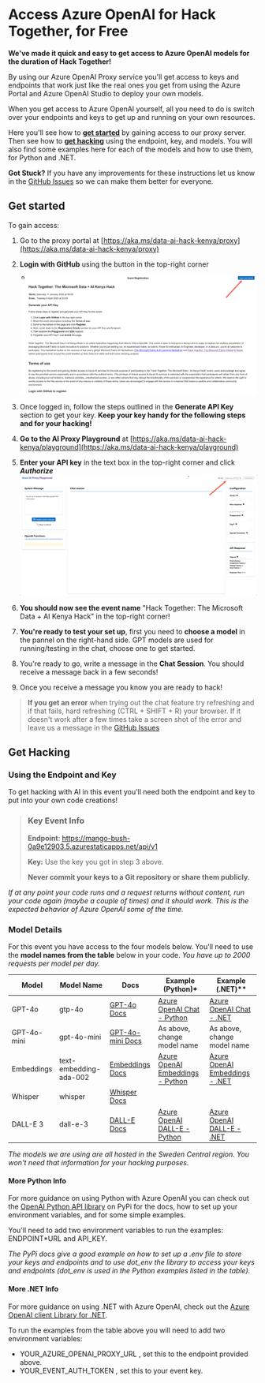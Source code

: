 # Access Azure OpenAI for Hack Together, for Free

**We've made it quick and easy to get access to Azure OpenAI models for the duration of Hack Together!**

By using our Azure OpenAI Proxy service you'll get access to keys and endpoints that work just like the real ones you get from using the Azure Portal and Azure OpenAI Studio to deploy your own models.

When you get access to Azure OpenAI yourself, all you need to do is switch over your endpoints and keys to get up and running on your own resources.

Here you'll see how to **[get started](#get-started)** by gaining access to our proxy server. Then see how to **[get hacking](#get-hacking)** using the endpoint, key, and models. You will also find some examples here for each of the models and how to use them, for Python and .NET.

**Got Stuck?** If you have any improvements for these instructions let us know in the [GitHub Issues](https://github.com/microsoft/Data-AI-Kenya-Hack/issues/new?template=Blank+issue) so we can make them better for everyone.

## Get started

To gain access:

1. Go to the proxy portal at [https://aka.ms/data-ai-hack-kenya/proxy](https://aka.ms/data-ai-hack-kenya/proxy)

1. **Login with GitHub** using the button in the top-right corner

   ![Screenshot of registration page with arrow pointing to top right corner.](Images/proxy_login.png "Login with GitHub")

1. Once logged in, follow the steps outlined in the **Generate API Key** section to get your key. **Keep your key handy for the following steps and for your hacking!**

1. **Go to the AI Proxy Playground** at [https://aka.ms/data-ai-hack-kenya/playground](https://aka.ms/data-ai-hack-kenya/playground)

1. **Enter your API key** in the text box in the top-right corner and click **_Authorize_**
   ![Screenshot of proxy playground page with arrow pointing to API text entry field and authorize button.](Images/proxy_authorize.png "Enter your key and click Authorize")

1. **You should now see the event name** "Hack Together: The Microsoft Data + AI Kenya Hack" in the top-right corner!

1. **You're ready to test your set up**, first you need to **choose a model** in the pannel on the right-hand side. GPT models are used for running/testing in the chat, choose one to get started.

1. You're ready to go, write a message in the **Chat Session**. You should receive a message back in a few seconds!

1. Once you receive a message you know you are ready to hack!

>**If you get an error** when trying out the chat feature try refreshing and if that fails, hard refreshing (CTRL + SHIFT + R) your browser. If it doesn't work after a few times take a screen shot of the error and leave us a message in the [GitHub Issues](https://github.com/microsoft/Data-AI-Kenya-Hack/issues/new?template=Blank+issue)

## Get Hacking

### Using the Endpoint and Key

To get hacking with AI in this event you'll need both the endpoint and key to put into your own code creations!

> ### Key Event Info
>
> **Endpoint**: <https://mango-bush-0a9e12903.5.azurestaticapps.net/api/v1>
>
> **Key:** Use the key you got in step 3 above.
>
> **Never commit your keys to a Git repository or share them publicly.**

_If at any point your code runs and a request returns without content, run your code again (maybe a couple of times) and it should work. This is the expected behavior of Azure OpenAI some of the time._

### Model Details

For this event you have access to the four models below. You'll need to use the **model names from the table** below in your code.
_You have up to 2000 requests per model per day._

| Model           | Model Name             | Docs                                                                   | Example (Python)\*                                                                     | Example (.NET)\*\*                                                                   |
| --------------- | ---------------------- | ---------------------------------------------------------------------- | -------------------------------------------------------------------------------------- | ------------------------------------------------------------------------------------ |
| GPT-4o         | gtp-4o           | [GPT-4o Docs](https://aka.ms/fabric-hack24-python-docs-gtp4)         | [Azure OpenAI Chat - Python](https://aka.ms/fabric-hack24-python-eg-chat)             | [Azure OpenAI Chat - .NET](https://aka.ms/fabric-hack24-dotnet-eg-chat)             |
| GPT-4o-mini | gpt-4o-mini      | [GPT-4o-mini Docs](https://aka.ms/fabric-hack24-python-docs-gtp35)         | As above, change model name                                                            | As above, change model name                                                          |
| Embeddings      | text-embedding-ada-002 | [Embeddings Docs](https://aka.ms/fabric-hack24-python-docs-embeddings) | [Azure OpenAI Embeddings - Python](https://aka.ms/fabric-hack24-python-eg-embeddings) | [Azure OpenAI Embeddings - .NET](https://aka.ms/fabric-hack24-dotnet-eg-embeddings) |
| Whisper       | whisper             | [Whisper Docs](https://aka.ms/fabric-hack24-python-docs-dalle)          |          |           |
| DALL-E 3        | dall-e-3               | [DALL-E Docs](https://aka.ms/fabric-hack24-python-docs-dalle)          | [Azure OpenAI DALL-E - Python](https://aka.ms/fabric-hack24-python-eg-dalle)          | [Azure OpenAI DALL-E - .NET](https://aka.ms/fabric-hack24-dotnet-eg-dalle)          |

_The models we are using are all hosted in the Sweden Central region. You won't need that information for your hacking purposes._

#### More Python Info

For more guidance on using Python with Azure OpenAI you can check out the [OpenAI Python API library](https://aka.ms/fabric-hack24-python) on PyPi for the docs, how to set up your environment variables, and for some simple examples.

You'll need to add two environment variables to run the examples: ENDPOINT*URL and API_KEY.

_The PyPi docs give a good example on how to set up a .env file to store your keys and endpoints and to use dot_env the library to access your keys and endpoints (dot_env is used in the Python examples listed in the table)._

#### More .NET Info

For more guidance on using .NET with Azure OpenAI, check out the [Azure OpenAI client Library for .NET](https://aka.ms/fabric-hack24-dotnet).

To run the examples from the table above you will need to add two environment variables:

- YOUR_AZURE_OPENAI_PROXY_URL , set this to the endpoint provided above.
- YOUR_EVENT_AUTH_TOKEN , set this to your event key.
